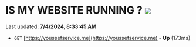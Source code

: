 # IS MY WEBSITE RUNNING ? [![](https://img.shields.io/static/v1?label=Sponsor&message=%E2%9D%A4&logo=GitHub&color=%23fe8e86)](https://github.com/sponsors/Youssef-Lehmam)

Last updated: **7/4/2024, 8:33:45 AM**

- `GET` [https://youssefservice.me](https://youssefservice.me) - **Up** (173ms)
